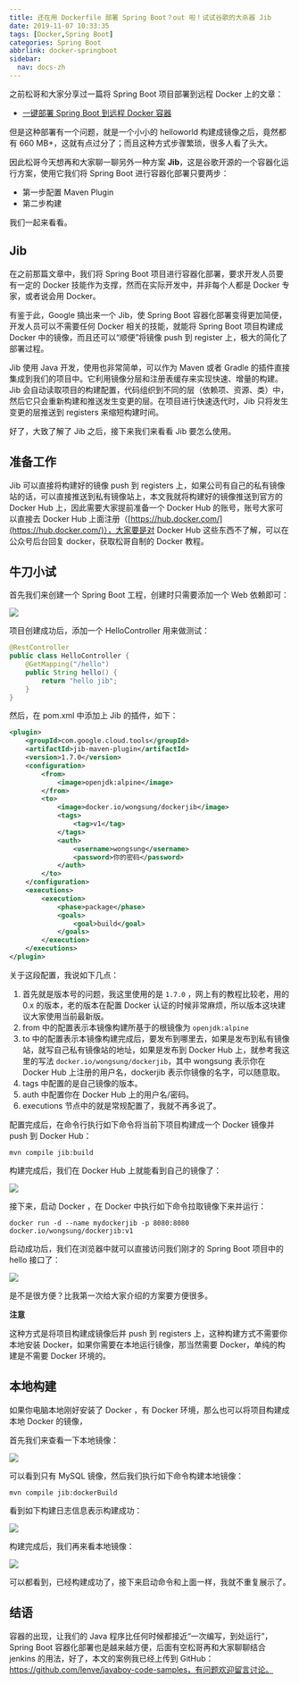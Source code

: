 ```yaml
---
title: 还在用 Dockerfile 部署 Spring Boot？out 啦！试试谷歌的大杀器 Jib
date: 2019-11-07 10:33:35
tags: [Docker,Spring Boot]
categories: Spring Boot
abbrlink: docker-springboot
sidebar:
  nav: docs-zh
---
```


之前松哥和大家分享过一篇将 Spring Boot 项目部署到远程 Docker 上的文章：

<!--more-->

- [一键部署 Spring Boot 到远程 Docker 容器](https://mp.weixin.qq.com/s/vSCQLvQBYMYoPhdlO2v3XA)

但是这种部署有一个问题，就是一个小小的 helloworld 构建成镜像之后，竟然都有 660 MB+，这就有点过分了；而且这种方式步骤繁琐，很多人看了头大。

因此松哥今天想再和大家聊一聊另外一种方案 **Jib**，这是谷歌开源的一个容器化运行方案，使用它我们将 Spring Boot 进行容器化部署只要两步：

- 第一步配置 Maven Plugin
- 第二步构建

我们一起来看看。

## Jib

在之前那篇文章中，我们将 Spring Boot 项目进行容器化部署，要求开发人员要有一定的 Docker 技能作为支撑，然而在实际开发中，并非每个人都是 Docker 专家，或者说会用 Docker。

有鉴于此，Google 搞出来一个 Jib，使 Spring Boot 容器化部署变得更加简便，开发人员可以不需要任何 Docker 相关的技能，就能将 Spring Boot 项目构建成 Docker 中的镜像，而且还可以“顺便”将镜像 push 到 register 上，极大的简化了部署过程。

Jib 使用 Java 开发，使用也非常简单，可以作为 Maven 或者 Gradle 的插件直接集成到我们的项目中。它利用镜像分层和注册表缓存来实现快速、增量的构建。Jib 会自动读取项目的构建配置，代码组织到不同的层（依赖项、资源、类）中，然后它只会重新构建和推送发生变更的层。在项目进行快速迭代时，Jib 只将发生变更的层推送到 registers 来缩短构建时间。

好了，大致了解了 Jib 之后，接下来我们来看看 Jib 要怎么使用。

## 准备工作

Jib 可以直接将构建好的镜像 push 到 registers 上，如果公司有自己的私有镜像站的话，可以直接推送到私有镜像站上，本文我就将构建好的镜像推送到官方的 Docker Hub 上，因此需要大家提前准备一个 Docker Hub 的账号，账号大家可以直接去 Docker Hub 上面注册（[https://hub.docker.com/](https://hub.docker.com/)），大家要是对 Docker Hub 这些东西不了解，可以在公众号后台回复 docker，获取松哥自制的 Docker 教程。

## 牛刀小试

首先我们来创建一个 Spring Boot 工程，创建时只需要添加一个 Web 依赖即可：

![](http://www.javaboy.org/images/boot/46-1.png)

项目创建成功后，添加一个 HelloController 用来做测试：

```java
@RestController
public class HelloController {
    @GetMapping("/hello")
    public String hello() {
        return "hello jib";
    }
}
```

然后，在 pom.xml 中添加上 Jib 的插件，如下：

```xml
<plugin>
    <groupId>com.google.cloud.tools</groupId>
    <artifactId>jib-maven-plugin</artifactId>
    <version>1.7.0</version>
    <configuration>
        <from>
            <image>openjdk:alpine</image>
        </from>
        <to>
            <image>docker.io/wongsung/dockerjib</image>
            <tags>
                <tag>v1</tag>
            </tags>
            <auth>
                <username>wongsung</username>
                <password>你的密码</password>
            </auth>
        </to>
    </configuration>
    <executions>
        <execution>
            <phase>package</phase>
            <goals>
                <goal>build</goal>
            </goals>
        </execution>
    </executions>
</plugin>
```

关于这段配置，我说如下几点：

1. 首先就是版本号的问题，我这里使用的是 `1.7.0` ，网上有的教程比较老，用的 0.x 的版本，老的版本在配置 Docker 认证的时候非常麻烦，所以版本这块建议大家使用当前最新版。
2. from 中的配置表示本镜像构建所基于的根镜像为 `openjdk:alpine`
3. to 中的配置表示本镜像构建完成后，要发布到哪里去，如果是发布到私有镜像站，就写自己私有镜像站的地址，如果是发布到 Docker Hub 上，就参考我这里的写法 `docker.io/wongsung/dockerjib`，其中 wongsung 表示你在 Docker Hub 上注册的用户名，dockerjib 表示你镜像的名字，可以随意取。
4. tags 中配置的是自己镜像的版本。
5. auth 中配置你在 Docker Hub 上的用户名/密码。
6. executions 节点中的就是常规配置了，我就不再多说了。

配置完成后，在命令行执行如下命令将当前下项目构建成一个 Docker 镜像并 push 到 Docker Hub：

```
mvn compile jib:build
```

构建完成后，我们在 Docker Hub 上就能看到自己的镜像了：

![](http://www.javaboy.org/images/boot/46-2.png)

接下来，启动 Docker ，在 Docker 中执行如下命令拉取镜像下来并运行：

```
docker run -d --name mydockerjib -p 8080:8080 docker.io/wongsung/dockerjib:v1
```

启动成功后，我们在浏览器中就可以直接访问我们刚才的 Spring Boot 项目中的 hello 接口了：

![](http://www.javaboy.org/images/boot/46-3.png)

是不是很方便？比我第一次给大家介绍的方案要方便很多。

**注意**

这种方式是将项目构建成镜像后并 push 到 registers 上，这种构建方式不需要你本地安装 Docker，如果你需要在本地运行镜像，那当然需要 Docker，单纯的构建是不需要 Docker 环境的。

## 本地构建

如果你电脑本地刚好安装了 Docker ，有 Docker 环境，那么也可以将项目构建成本地 Docker 的镜像，

首先我们来查看一下本地镜像：

![](http://www.javaboy.org/images/boot/46-4.png)

可以看到只有 MySQL 镜像，然后我们执行如下命令构建本地镜像：

```
mvn compile jib:dockerBuild
```

看到如下构建日志信息表示构建成功：

![](http://www.javaboy.org/images/boot/46-5.png)

构建完成后，我们再来看本地镜像：

![](http://www.javaboy.org/images/boot/46-6.png)

可以都看到，已经构建成功了，接下来启动命令和上面一样，我就不重复展示了。

## 结语

容器的出现，让我们的 Java 程序比任何时候都接近“一次编写，到处运行”，Spring Boot 容器化部署也是越来越方便，后面有空松哥再和大家聊聊结合 jenkins 的用法，好了，本文的案例我已经上传到 GitHub：https://github.com/lenve/javaboy-code-samples，有问题欢迎留言讨论。